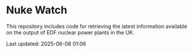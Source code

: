 # Nuke Watch

This repository includes code for retrieving the latest information available on the output of EDF nuclear power plants in the UK.

Last updated: 2025-06-08 01:06